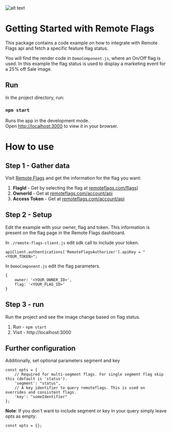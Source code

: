 ![alt text](https://s3.eu-west-1.amazonaws.com/www.remoteflags.com/Header.png)
# Getting Started with Remote Flags

This package contains a code example on how to integrate with Remote Flags api and fetch a specific feature flag status.

You will find the render code in ```DemoComponent.js```, where an On/Off flag is used. In this example the flag status is used to display a marketing event for a 25% off Sale image.

## Run 

In the project directory, run:

### `npm start`

Runs the app in the development mode.\
Open [http://localhost:3000](http://localhost:3000) to view it in your browser.

# How to use
## Step 1 - Gather data
Visit [Remote Flags](https://remoteflags.com) and get the information for the flag you want:

1. **FlagId** - Get by selecting the flag at [remoteflags.com/flags](https://www.remoteflags.com/flags))
2. **OwnerId** - Get at [remoteflags.com/account/api](https://www.remoteflags.com/account/api)
3. **Access Token** - Get at [remoteflags.com/account/api](https://www.remoteflags.com/account/api)

## Step 2 - Setup
Edit the example with your owner, flag and token. This information is present on the flag page in the Remote Flags dashboard.

In ```./remote-flags-client.js``` edit sdk call to include your token.
```
apiClient.authentications['RemoteFlagsAuthorizer'].apiKey = "<YOUR_TOKEN>";
```

In ```DemoComponent.js``` edit the flag parameters.
```
{
    owner: '<YOUR_OWNER_ID>',
    flag: '<YOUR_FLAG_ID>'
}
```

## Step 3 - run
Run the project and see the image change based on flag status.

1. Run - ```npm start```
2. Visit - http://localhost:3000


## Further configuration
Additionally, set optional parameters segment and key
```
const opts = {
    // Required for multi-segment flags. For single segment flag skip this (default is 'status').
    'segment': "status", 
    // A key identifier to query remoteflags. This is used on overrides and consistent flags.
    'key': "someIdentifier" 
};
```

**Note**: If you don't want to include segment or key in your query simply leave opts as empty:
```
const opts = {};
```
